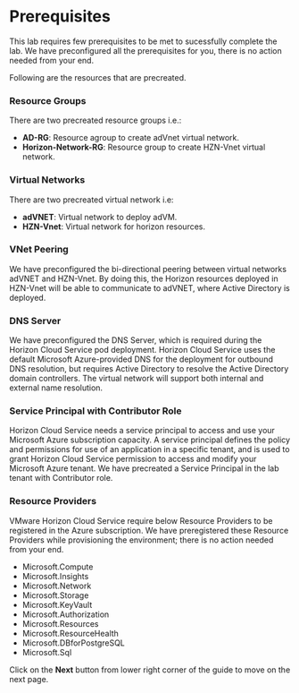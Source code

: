 # Prerequisites


This lab requires few prerequisites to be met to sucessfully complete the lab. We have preconfigured all the prerequisites for you, there is no action needed from your end.

Following are the resources that are precreated.

### **Resource Groups**

There are two precreated resource groups i.e.:

  - **AD-RG**: Resource agroup to create adVnet virtual network.
  - **Horizon-Network-RG**: Resource group to create HZN-Vnet virtual network.


### **Virtual Networks**

There are two precreated virtual network i.e:

  - **adVNET**: Virtual network to deploy adVM.
  - **HZN-Vnet**: Virtual network for horizon resources.


### **VNet Peering**

We have preconfigured the bi-directional peering between virtual networks adVNET and HZN-Vnet. By doing this, the Horizon resources deployed in HZN-Vnet will be able to communicate to adVNET, where Active Directory is deployed.


### **DNS Server**

We have preconfigured the DNS Server, which is required during the Horizon Cloud Service pod deployment. Horizon Cloud Service uses the default Microsoft Azure-provided DNS for the deployment for outbound DNS resolution, but requires Active Directory to resolve the Active Directory domain controllers. The virtual network will support both internal and external name resolution.


### **Service Principal with Contributor Role**

Horizon Cloud Service needs a service principal to access and use your Microsoft Azure subscription capacity. A service principal defines the policy and permissions for use of an application in a specific tenant, and is used to grant Horizon Cloud Service permission to access and modify your Microsoft Azure tenant. We have precreated a Service Principal in the lab tenant with Contributor role.

### **Resource Providers**

VMware Horizon Cloud Service require below Resource Providers to be registered in the Azure subscription. We have preregistered these Resource Providers while provisioning the environment; there is no action needed from your end.

  - Microsoft.Compute
  - Microsoft.Insights
  - Microsoft.Network
  - Microsoft.Storage
  - Microsoft.KeyVault
  - Microsoft.Authorization
  - Microsoft.Resources
  - Microsoft.ResourceHealth
  - Microsoft.DBforPostgreSQL
  - Microsoft.Sql


Click on the **Next** button from lower right corner of the guide to move on the next page.

